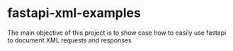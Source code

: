 # fastapi-xml-examples
The main objective of this project is to show case how to easily use fastapi to document XML requests and responses
